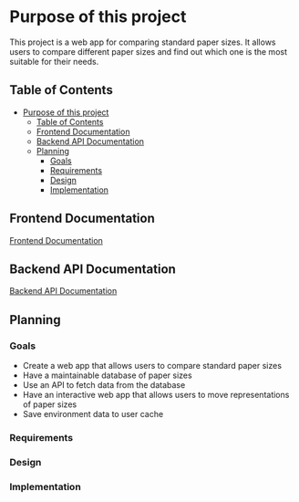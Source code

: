 # Purpose of this project

This project is a web app for comparing standard paper sizes. It allows users to compare different paper sizes and find out which one is the most suitable for their needs.

## Table of Contents

- [Purpose of this project](#purpose-of-this-project)
  - [Table of Contents](#table-of-contents)
  - [Frontend Documentation](#frontend-documentation)
  - [Backend API Documentation](#backend-api-documentation)
  - [Planning](#planning)
    - [Goals](#goals)
    - [Requirements](#requirements)
    - [Design](#design)
    - [Implementation](#implementation)

## Frontend Documentation

[Frontend Documentation](../frontend/README.md)

## Backend API Documentation

[Backend API Documentation](../backend/README.md)

## Planning

### Goals

- Create a web app that allows users to compare standard paper sizes
- Have a maintainable database of paper sizes
- Use an API to fetch data from the database
- Have an interactive web app that allows users to move representations of paper sizes
- Save environment data to user cache

### Requirements

### Design

### Implementation
